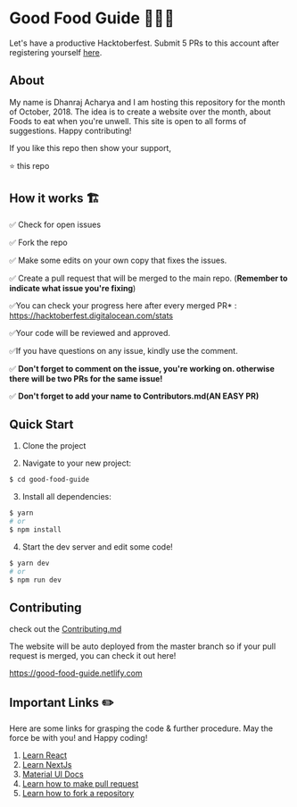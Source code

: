 # Good Food Guide :tada::tada::smile: 

Let's have a productive Hacktoberfest. Submit 5 PRs to this account after registering yourself [here](https://hacktoberfest.digitalocean.com/).

## About

My name is Dhanraj Acharya and I am hosting this repository for the month of October, 2018. The idea is to create a website over the month, about Foods to eat when you're unwell. This site is open to all forms of suggestions. Happy contributing!

If you like this repo then show your support,

:star: this repo

## How it works :building_construction:

:white_check_mark:
Check for open issues

:white_check_mark:
Fork the repo

:white_check_mark:
Make some edits on your own copy that fixes the issues.

:white_check_mark:
Create a pull request that will be merged to the main repo.
(**Remember to indicate what issue you're fixing**)

:white_check_mark:You can check your progress here after every merged PR* : https://hacktoberfest.digitalocean.com/stats

:white_check_mark:Your code will be reviewed and approved.

:white_check_mark:If you have questions on any issue, kindly use the comment.

:white_check_mark: **Don't forget to comment on the issue, you're working on. otherwise there will be two PRs for the same issue!**

:white_check_mark: **Don't forget to add your name to Contributors.md(AN EASY PR)**

## Quick Start

1.  Clone the project

2.  Navigate to your new project:

```bash
$ cd good-food-guide
```

3.  Install all dependencies:

```bash
$ yarn
# or
$ npm install
```

4.  Start the dev server and edit some code!

```bash
$ yarn dev 
# or
$ npm run dev
```

## Contributing

check out the [Contributing.md](https://github.com/drex44/good-food-guide/blob/master/CONTRIBUTING.md)

The website will be auto deployed from the master branch so if your pull request is merged, you can check it out here!

https://good-food-guide.netlify.com

## Important Links :pencil2:

Here are some links for grasping the code & further procedure. May the force be with you! and Happy coding!

1. [Learn React](https://reactjs.org/docs/hello-world.html)
2. [Learn NextJs](https://nextjs.org/learn)
3. [Material UI Docs](http://material-ui.com)
4. [Learn how to make pull request](https://help.github.com/articles/creating-a-pull-request/)
5. [Learn how to fork a repository](https://help.github.com/articles/fork-a-repo/)
